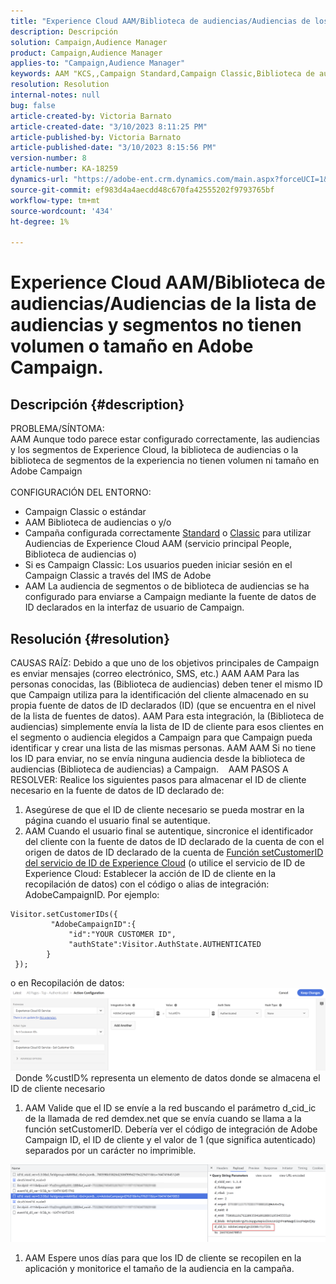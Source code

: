```yaml
---
title: "Experience Cloud AAM/Biblioteca de audiencias/Audiencias de los segmentos y audiencias de la no tienen volumen ni tamaño en Adobe Campaign"
description: Descripción
solution: Campaign,Audience Manager
product: Campaign,Audience Manager
applies-to: "Campaign,Audience Manager"
keywords: AAM "KCS,,Campaign Standard,Campaign Classic,Biblioteca de audiencias,Servicio principal People,Audiencias de Experience Cloud"
resolution: Resolution
internal-notes: null
bug: false
article-created-by: Victoria Barnato
article-created-date: "3/10/2023 8:11:25 PM"
article-published-by: Victoria Barnato
article-published-date: "3/10/2023 8:15:56 PM"
version-number: 8
article-number: KA-18259
dynamics-url: "https://adobe-ent.crm.dynamics.com/main.aspx?forceUCI=1&pagetype=entityrecord&etn=knowledgearticle&id=4787acb6-7fbf-ed11-83ff-6045bd006b3d"
source-git-commit: ef983d4a4aecdd48c670fa42555202f9793765bf
workflow-type: tm+mt
source-wordcount: '434'
ht-degree: 1%

---
```


# Experience Cloud AAM/Biblioteca de audiencias/Audiencias de la lista de audiencias y segmentos no tienen volumen o tamaño en Adobe Campaign.

## Descripción {#description}

PROBLEMA/SÍNTOMA:
<br>AAM Aunque todo parece estar configurado correctamente, las audiencias y los segmentos de Experience Cloud, la biblioteca de audiencias o la biblioteca de segmentos de la experiencia no tienen volumen ni tamaño en Adobe Campaign
<br> 
<br>CONFIGURACIÓN DEL ENTORNO:<br>
- Campaign Classic o estándar
- AAM Biblioteca de audiencias o y/o
- Campaña configurada correctamente [Standard](https://experienceleague.adobe.com/docs/campaign-standard/using/integrating-with-adobe-cloud/working-with-campaign-and-audience-manager-or-people-core-service/provisioning-and-configuring-integration-with-audience-manager-or-people-core-service.html?lang=en) o [Classic](https://experienceleague.adobe.com/docs/campaign-classic/using/integrating-with-adobe-experience-cloud/audience-sharing/configuring-shared-audiences-integration-in-adobe-campaign.html?lang=en) para utilizar Audiencias de Experience Cloud AAM (servicio principal People, Biblioteca de audiencias o)
- Si es Campaign Classic: Los usuarios pueden iniciar sesión en el Campaign Classic a través del IMS de Adobe
- AAM La audiencia de segmentos o de biblioteca de audiencias se ha configurado para enviarse a Campaign mediante la fuente de datos de ID declarados en la interfaz de usuario de Campaign.



## Resolución {#resolution}


CAUSAS RAÍZ: Debido a que uno de los objetivos principales de Campaign es enviar mensajes (correo electrónico, SMS, etc.) AAM AAM Para las personas conocidas, las (Biblioteca de audiencias) deben tener el mismo ID que Campaign utiliza para la identificación del cliente almacenado en su propia fuente de datos de ID declarados (ID) (que se encuentra en el nivel de la lista de fuentes de datos). AAM Para esta integración, la (Biblioteca de audiencias) simplemente envía la lista de ID de cliente para esos clientes en el segmento o audiencia elegidos a Campaign para que Campaign pueda identificar y crear una lista de las mismas personas. AAM AAM Si no tiene los ID para enviar, no se envía ninguna audiencia desde la biblioteca de audiencias (Biblioteca de audiencias) a Campaign. 
 
AAM PASOS A RESOLVER: Realice los siguientes pasos para almacenar el ID de cliente necesario en la fuente de datos de ID declarado de:

1. Asegúrese de que el ID de cliente necesario se pueda mostrar en la página cuando el usuario final se autentique.
2. AAM Cuando el usuario final se autentique, sincronice el identificador del cliente con la fuente de datos de ID declarado de la cuenta de con el origen de datos de ID declarado de la cuenta de [Función setCustomerID del servicio de ID de Experience Cloud](https://experienceleague.adobe.com/docs/id-service/using/id-service-api/methods/setcustomerids.html?lang=en) (o utilice el servicio de ID de Experience Cloud: Establecer la acción de ID de cliente en la recopilación de datos) con el código o alias de integración: AdobeCampaignID. Por ejemplo:



```
Visitor.setCustomerIDs({
         "AdobeCampaignID":{ 
             "id":"YOUR CUSTOMER ID", 
             "authState":Visitor.AuthState.AUTHENTICATED 
        } 
 });
```


o en Recopilación de datos:
![](assets/4e9305cf-76a5-ec11-983f-0022480b028f.png)
 
Donde %custID% representa un elemento de datos donde se almacena el ID de cliente necesario

1. AAM Valide que el ID se envíe a la red buscando el parámetro d_cid_ic de la llamada de red demdex.net que se envía cuando se llama a la función setCustomerID. Debería ver el código de integración de Adobe Campaign ID, el ID de cliente y el valor de 1 (que significa autenticado) separados por un carácter no imprimible.


![](assets/4f9305cf-76a5-ec11-983f-0022480b028f.png)

1. AAM Espere unos días para que los ID de cliente se recopilen en la aplicación y monitorice el tamaño de la audiencia en la campaña.

